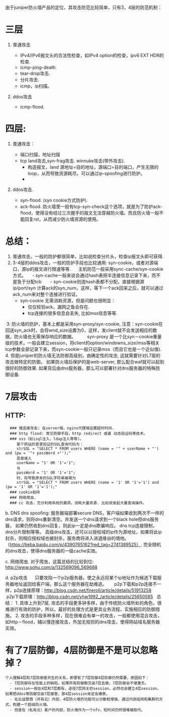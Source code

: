 由于juniper防火墙产品的定位，其攻击防范比较简单，只有3，4层的防范机制：
# 三层

   1.  普通攻击
        - IPv4/IPv6报文头的合法性检查，如IPv4 option的检查，ipv6 EXT HDR的检查. 
        - icmp-ping-death.
        - tear-drop攻击.
        - 分片攻击.
        - icmp，ip扫描。
        
   2.  ddos攻击
        - icmp-flood.

# 四层:
   1. 普通攻击：
        - 端口扫描，地址扫描
        - tcp land攻击,syn-frag攻击. winnuke攻击(带外攻击).
            + 构造报文，land 源地址=目的地址，源端口=目的端口，产生无限的loop，从而导致资源耗尽。可以通过ip-spoofing进行防护。
            +

   2. ddos攻击.
        - syn-flood. (syn cookie方式防护).
        - ack-flood. 防火墙里一般有tcp-syn-check这个选项，就是为了防护ack-flood，使得没有经过三次握手的报文无法穿越防火墙。而且防火墙一般不能回复rst，从而减少防火墙资源的使用。
 
        
# 总结：
  1.  普通攻击，一般的防护都很简单，比如说检查分片头，检查ip报文头即可获得.
  2.  3-4层的ddos攻击，一般的防护手段也比较通用: syn-cookie，或者对源端口，源ip的报文进行限速等等. 
      主机防范一般采用sync-cache/syn-cookie方式。
        - syn-cache一般来说会通过hash表把半连接信息记录下来，而不是急于分配tcb
        - syn-cookie则连hash表都不分配，直接根据源ip/port/syn 计算ack的syn_num，这样，等下一个ack回来之后，就可以通过ack_num来对整个连接进行验证。
        - syn-cookie 无需消耗资源，但是问题也很明显：
            + 仅仅校验ack，漏网之鱼会存在.
            + tcp连接的很多信息会丢失, 比如mss信息等等. 

  3.  防火墙的防护，基本上都是采用syn-proxy/syn-cookie, 
         注意：syn-cookie在回送syn_ack时，会将wnd_size设置为0，这样，发client就不会发送相应的数据，防火墙也无需保存响应的数据。
         syn-proxy 是一个比syn－cookie重量级的技术，一般会建立session，将client的option/windowns_size/mss等相关tcp参数全部记录下来，而syn-cookie一般只记录mss（而且它也是一个近似值).
  4.  但是juniper的防火墙无法防御高级别，由确定性的攻击, 这就需要针对L7层的攻击做特定的防御。 如果防火墙后保护的是web-server, 
      那么配合waf就可以起到很好的防御效果. 如果背后由dns服务器，那么可以部署针对dns服务器的特殊防御设备.
      
# 7层攻击
  ## HTTP:
      ### 慢连接攻击: 在server端，nginx代理端设置超时时间. 
      ### http flood: 常见防御手段，http redirect 或者 动态验证码等技术。
      ### xss（如isql注入，ldap注入等等)。
         某个网站的登录验证的SQL查询代码为：
         strSQL = "SELECT * FROM users WHERE (name = '" + userName + "') and (pw = '"+ passWord +"');" 
         恶意填入
         userName = "1' OR '1'='1";
         与
         passWord = "1' OR '1'='1";
         时，将导致原本的SQL字符串被填为
         strSQL = "SELECT * FROM users WHERE (name = '1' OR '1'='1') and (pw = '1' OR '1'='1');"
      ### cookie劫持
      ### 网络爬虫.
      ### cc 攻击，充分利用系统的漏洞，消耗大量资源. 比如说发起大量查询操作。
      
  b.  DNS
      dns spoofing:  服务器端部署secure DNS，客户端如果收到两次不一样的dns请求，则将dns重新清空。并发送一个dns请求到一个black hole但dns服务器，
      如果仍然收到dns回复，则此ip一定是dns欺骗响应。
      dns tcp连接限制，dns分片限制等等。
      高级dns攻击，还可以以授权域的ip作为源地址，如果将此ip封杀，则相应授权域也被封杀，服务商将进入进退维谷的境地。（https://tieba.baidu.com/p/4390765162?red_tag=2741389525）.
      完全随机的dns攻击，使得dns服务器的一级cache实效。
      
      
  c.  网络爬虫.
      对于爬虫，这篇总结的比较到位:
      http://www.sohu.com/a/132569096_569688
      
  d.  p2p攻击
      只要攻陷一个p2p服务器，使之永远将某个ip地址作为候选下载服务器地址返回给客户端，那么这个服务器在劫难逃。
      p2p下载和p2p连接不一样，p2p连接原理：http://blog.csdn.net/fireroll/article/details/51913258
      p2p下载原理：http://blog.csdn.net/yhw1992_/article/details/25650585 
  
  总结：
    1.  具体上升到7层, 攻击的手段更多钟多样，由于传统防火墙所处的角色，很难进行有效的防护，所以，最好的处理方式是更具业务流程，实施相应的防御措施。
    2.  攻击的手段多种多样，现在很难会有单一的攻击，一般都使用混合攻击，如http－flood，辅以慢连接攻击，外加无规则的dns攻击，使得网站域名服务器实效。
    
    
   
     
 
  # 有了7层防御，4层防御是不是可以忽略掉？
    个人理解4层和7层防御是共生的关系，即便有了7层防御4层防御仍然需要，原因如下：
      - 7层防御存在性能上的缺陷，如果所有防御都交由7层去做，7层防御会不堪重负。
      - session一般在4层和7层都有，途径7层网关的session，必然也会建立4层session，如果把ddos等防御交由7层接管，那4层session肯定会爆表。
      - 在云运营商（共有云）内部，4层防火墙的功能可以分散和增强，通过内部组网和集群的方式，构建一个超级防火墙。
      - 但是在（私有云）客户的内部，防火墙作为一个nfv，短时间仍然很难被取代。
        
